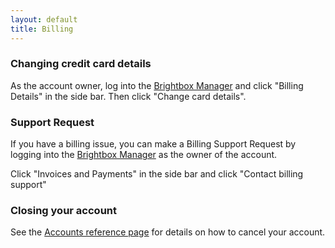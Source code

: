 ```yaml
---
layout: default
title: Billing
---
```


### Changing credit card details

As the account owner, log into the
[Brightbox Manager](/guides/manager/) and click "Billing Details" in
the side bar. Then click "Change card details".

### Support Request

If you have a billing issue, you can make a Billing Support Request by
logging into the [Brightbox Manager](/guides/manager/) as the owner of
the account.

Click "Invoices and Payments" in the side bar and click "Contact
billing support"

### Closing your account

See the [Accounts reference page](/reference/accounts/) for details on
how to cancel your account.
